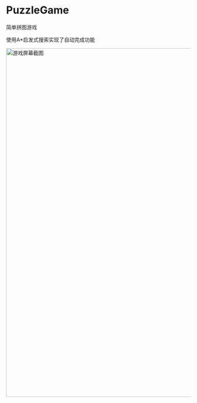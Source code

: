 # PuzzleGame
简单拼图游戏

使用A\*启发式搜索实现了自动完成功能

<img width="951" alt="游戏屏幕截图" src="https://github.com/CDHL/PuzzleGame/assets/37873258/1aec783b-1c96-4dc8-ad1c-6d2e52245ed5">
